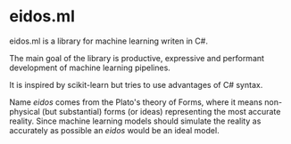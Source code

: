 # eidos.ml #

eidos.ml is a library for machine learning writen in C#.

The main goal of the library is productive, expressive and performant development of machine learning pipelines.  

It is inspired by scikit-learn but tries to use advantages of C# syntax.

Name *eidos* comes from the Plato's theory of Forms, where it means non-physical (but substantial) forms (or ideas) representing the most accurate reality. Since machine learning models should simulate the reality as accurately as possible an *eidos* would be an ideal model.